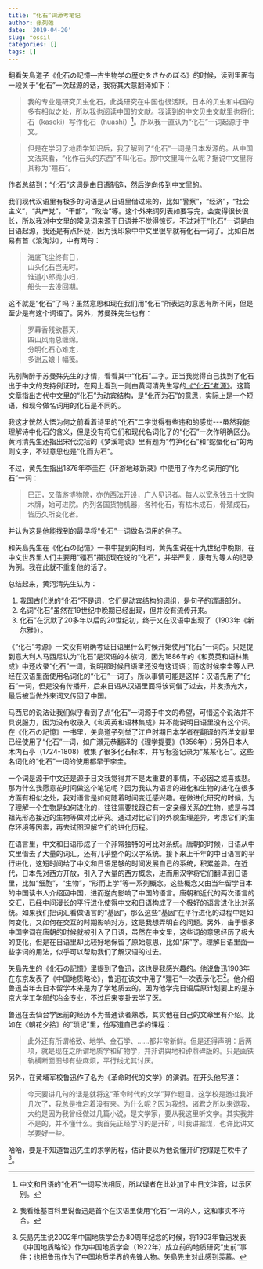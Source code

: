 ```yaml
---
title: “化石”词源考笔记
author: 张列弛
date: '2019-04-20'
slug: fossil
categories: []
tags: []
---
```

翻看矢島道子《化石の記憶―古生物学の歴史をさかのぼる》的时候，读到里面有一段关于“化石”一次起源的话，我将其大意翻译如下：

>我的专业是研究贝虫化石，此类研究在中国也很活跃。日本的贝虫和中国的多有相似之处，所以我也阅读中国的文献。我读到的中文贝虫文献里也将化石（kaseki）写作化石（huashi）[^1]。所以我一直认为“化石”一词起源于中文。  

>但是在学习了地质学知识后，我了解到了“化石”一词是日本发源的。从中国文法来看，“化作石头的东西”不叫化石。那中文里叫什么呢？据说中文里将其称为“殭石”。  

作者总结到：“化石”这词是由日语制造，然后逆向传到中文里的。  

我们现代汉语里有极多的词语是从日语里借过来的，比如“警察”，“经济”，“社会主义”，“共产党”，“干部”，“政治”等。这个外来词列表如要写完，会变得很长很长，所以我对中文里的常见词来源于日语并不觉得惊讶。不过对于“化石”一词是由日语起源，我还是有点怀疑，因为我印象中中文里很早就有化石一词了。比如白居易有首《浪淘沙》，中有两句：

>海底飞尘终有日，  
山头化石岂无时。  
谁道小郎抛小妇，   
船头一去没回期。

这不就是“化石”了吗？虽然意思和现在我们用“化石”所表达的意思有所不同，但是至少是有这个词语了。另外，苏曼殊先生也有：

>罗幕香残欲暮天，  
四山风雨总缠绵。  
分明化石心难定，  
多谢云娘十幅笺。

先别陶醉于苏曼殊先生的才情，看看其中“化石”二字。正当我觉得自己找到了化石出于中文的支持例证时，在网上看到一则由黄河清先生写的[《“化石”考源》](http://www.huayuqiao.org/articles/huangheqing/hhq14.htm)。这篇文章指出古代中文里的“化石”为动宾结构，是“化而为石”的意思，实际上是一个短语，和现今做名词用的化石是不同的。  

我这才恍然大悟为何之前看着诗里的“化石”二字觉得有些违和的感觉---虽然我能理解诗中化石的含义，但是没有将它们和现代名词化了的“化石”一次作明确区分。黄河清先生还指出宋代沈括的《梦溪笔谈》里有题为“竹笋化石”和“蛇蜃化石”的两则文字，不过意思也是“化而为石”。  

不过，黄先生指出1876年李圭在《环游地球新录》中使用了作为名词用的“化石”一词：

>巳正，又偕游博物院，亦仿西法开设，广人见识者。每人以宽永钱五十文购木牌，始可进院。内列各国货物机器，各种化石，有枯木成石，骨殖成石，皆历久所变化者。  

并认为这是他能找到的最早将“化石”一词做名词用的例子。  

和矢島先生在《化石の記憶》一书中提到的相同，黄先生说在十九世纪中晚期，在中文世界里人们主要用“殭石”描述现在说的“化石”，并举严复，康有为等人的记录为例。我在此就不重复他的话了。

总结起来，黄河清先生认为：  

1. 我国古代说的“化石”不是词，它们是动宾结构的词组，是句子的谓语部分。
2. 名词“化石”虽然在19世纪中晚期已经出现，但并没有流传开来。
3. 化石”在沉默了20多年以后的20世纪初，终于又在汉语中出现了（1903年《新尔雅》）。  

《“化石”考源》一文没有明确考证日语里什么时候开始使用“化石”一词的。只是提到意大利人马西尼认为“化石”是汉语的本族词，因为1886年的《和英英和语林集成》中还收录“化石”一词，说明那时候日语里还没有这词语；而这时候李圭等人已经在汉语里面使用名词化的“化石”一词了。所以事情可能是这样：汉语先用了“化石”一词，但是没有传播开，后来日语从汉语里面将该词借了过去，并发扬光大，最后被当做外来词又传回了中国。   

马西尼的说法让我们似乎看到了点“化石”一词源于中文的希望，可惜这个说法并不具说服力，因为没有收录入《和英英和语林集成》并不能说明日语里没有这个词。在《化石の記憶》一书里，矢島道子列举了江户时期日本学者在翻译的西洋文献里已经使用了“化石”一词，如广瀬元恭翻译的《理学提要》（1856年）；另外日本人木内石亭（1724-1808）收集了很多化石标本，并写标签记录为“某某化石”。这些名词化的“化石”一词的使用都早于李圭。

一个词是源于中文还是源于日文我觉得并不是太重要的事情，不必因之或喜或悲。那为什么我愿意花时间做这个笔记呢？因为我认为语言的进化和生物的进化在很多方面有相似之处，我对语言是如何随着时间变迁感兴趣。在做进化研究的时候，为了理解一个生物是如何进化的，往往需要找跟它有一定亲缘关系的生物，或是与其祖先形态接近的生物等做对比研究。通过对比它们的外貌生理差异，考虑它们的生存环境等因素，再去试图理解它们的进化历程。   

在语言里，中文和日语形成了一个非常独特的可比对系统。唐朝的时候，日语从中文里借去了大量的词汇，还有几乎整个的汉字系统。接下来上千年的中日语言的平行进化，这短时间给了中文和日语足够的时间发展自己的系统，积累差异。在近代，日本先对西方开放，引入了大量的西方概念，进而用汉字将它们翻译到日语里，比如“细胞”，“生物”，“形而上学”等一系列概念。这些概念又由当年留学日本的中国读书人介绍回中国，进而逆向影响了中国的语言。唐朝和近代的两次语言的交汇，已经中间漫长的平行进化使得中文和日语构成了一个极好的语言进化比对系统。如果我们把词汇看做语言的“基因”，那么这些“基因”在平行进化的过程中是如何变化，又如何在交互的时期影响对方，这是我想弄明白的问题。另外，由于很多中国字词在唐朝的时候就被引入了日语，虽然在中文里，这些词的意思经历了极大的变化，但是在日语里却比较好地保留了原始意思，比如“床”字。理解日语里面一些字词的用法，似乎可以帮助我们了解汉语的过去。   

矢島先生的《化石の記憶》里提到了鲁迅，这也是我感兴趣的。他说鲁迅1903年在东京发表了《中国地质略论》，鲁迅在该文中用了“殭石”一次表示化石[^2]。他介绍鲁迅当年去日本留学本来是为了学地质去的，因为他学完日语后原计划要上的是东京大学工学部的冶金专业，不过后来变卦去学了医。  

鲁迅在去仙台学医前的经历不为普通读者熟悉，其实他在自己的文章里有介绍。比如在《朝花夕拾》的“琐记”里，他写道自己学的课程：

>此外还有所谓格致、地学、金石学、……都非常新鲜。但是还得声明：后两项，就是现在之所谓地质学和矿物学，并非讲舆地和钟鼎碑版的。只是画铁轨横断面图却有些麻烦，平行线尤其讨厌。   

另外，在黄埔军校鲁迅作了名为《革命时代的文学》的演讲。在开头他写道：

>今天要讲几句的话是就将这“革命时代的文学”算作题目。这学校是邀过我好几次了，我总是推宕着没有来。为什么呢？因为我想，诸君之所以来邀我，大约是因为我曾经做过几篇小说，是文学家，要从我这里听文学。其实我并不是的，并不懂什么。我首先正经学习的是开矿，叫我讲掘煤，也许比讲文学要好一些。  

哈哈，要是不知道鲁迅先生的求学历程，估计要以为他说懂开矿挖煤是在吹牛了[^3]。

[^1]:中文和日语的“化石”一词写法相同，所以译者在此处加了中日文注音，以示区别。
[^2]:我看维基百科里说鲁迅是首个在汉语里使用“化石”一词的人，这和事实不符合。
[^3]:矢島先生说2002年中国地质学会办80周年纪念的时候，将1903年鲁迅发表《中国地质略论》作为中国地质学会（1922年）成立前的地质研究“史前”事件；也把鲁迅作为了中国地质学界的先锋人物。矢島先生对此感到羡慕。







